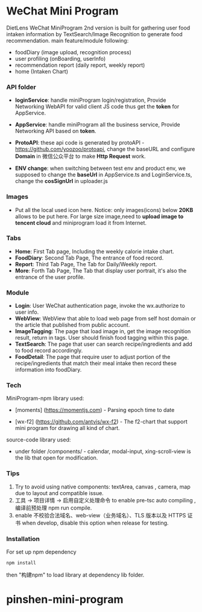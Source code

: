 # WeChat Mini Program

DietLens WeChat MiniProgram 2nd version is built for gathering user food intaken information by TextSearch/Image Recognition to generate food recommendation.
     main feature/module following:

  - foodDiary (image upload, recognition process)
  - user profiling (onBoarding, userInfo)
  - recommendation report (daily report, weekly report)
  - home (Intaken Chart)

### API folder
  - **loginService**:  handle miniProgram login/registration, Provide Networking WebAPI for valid client JS code thus get the **token**  for AppService.

  - **AppService**:  handle miniProgram all the business service, Provide Networking API based on **token**.

  - **ProtoAPI**: these api code is generated by protoAPI - https://github.com/yoozoo/protoapi, change the baseURL and configure **Domain** in 微信公众平台 to make **Http Request** work.
  - **ENV change**: when switching between test env and product env, we supposed to change the **baseUrl** in AppService.ts and LoginService.ts, change the **cosSignUrl** in uploader.js
  
### Images
  - Put all the local used icon here.
  Notice: only images(icons) below **20KB** allows to be put here. For large size image,need to **upload image to tencent cloud** and miniprogram load it from Internet.

### Tabs
   - **Home**: First Tab page, Including the weekly calorie intake chart.
   - **FoodDiary**: Second Tab Page, The entrance of food record.
   - **Report**:  Third Tab Page, The Tab for Daily/Weekly report.
   - **More**:  Forth Tab Page,  The Tab that display user portrait, it's also the entrance of the user profile.

### Module
  - **Login**: User WeChat authentication page, invoke the wx.authorize to user info.
  - **WebView**: WebView that able to load web page from self host domain or the article that published from public account.
  - **ImageTagging**: The page that load image in, get the image recognition result, return in tags. User should finish food tagging within this page.
  - **TextSearch**: The page that user can search recipe/ingredients and add to food record accordingly.
  - **FoodDetail**: The page that require user to adjust portion of the recipe/ingredients that match their meal intake then record these information into foodDiary.
   

### Tech

MiniProgram-npm library used:

* [moments] (https://momentjs.com) - Parsing epoch time to date

* [wx-f2] (https://github.com/antvis/wx-f2) - The f2-chart that support mini program for drawing all kind of chart.

source-code library used:

* under folder /components/   - calendar, modal-input, xing-scroll-view is the lib that open for modification.


### Tips
1. Try to avoid using native components: textArea, canvas , camera, map due to layout and compatible issue.
2. 工具 -> 项目详情 -> 启用自定义处理命令  to enable pre-tsc auto compiling ,编译前预处理 npm run compile.
3. enable 不校验合法域名、web-view（业务域名）、TLS 版本以及 HTTPS 证书 when develop, disable this option when release for testing.

### Installation
For set up npm dependency
```
npm install
```
then "构建npm" to load library at dependency lib folder.
# pinshen-mini-program
